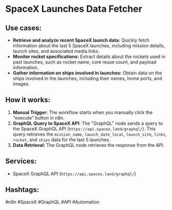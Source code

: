 # SpaceX Launches Data Fetcher

## Use cases:

- **Retrieve and analyze recent SpaceX launch data:**  Quickly fetch information about the last 5 SpaceX launches, including mission details, launch sites, and associated media links.
- **Monitor rocket specifications:** Extract details about the rockets used in past launches, such as rocket name, core reuse count, and payload information.
- **Gather information on ships involved in launches:**  Obtain data on the ships involved in the launches, including their names, home ports, and images.

## How it works:

1.  **Manual Trigger:** The workflow starts when you manually click the "execute" button in n8n.
2.  **GraphQL Query to SpaceX API:**  The "GraphQL" node sends a query to the SpaceX GraphQL API (`https://api.spacex.land/graphql/`). This query retrieves the `mission_name`, `launch_date_local`, `launch_site`, `links`, `rocket`, and `ships` data for the last 5 launches.
3.  **Data Retrieval:** The GraphQL node retrieves the response from the API.

## Services:

-   SpaceX GraphQL API (`https://api.spacex.land/graphql/`)

## Hashtags:

#n8n #SpaceX #GraphQL #API #Automation
